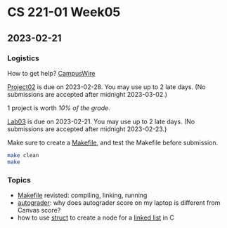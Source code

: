 # CS 221-01 Week05 

## 2023-02-21

### Logistics

How to get help? [CampusWire](https://campuswire.com/c/G72F8E8DD/feed/97)

[Project02](https://cs221.cs.usfca.edu/assignments/project02.html) is due on 2023-02-28. You may use up to 2 late days. (No submissions are accepted after midnight 2023-03-02.)

1 project is worth *10% of the grade*.

[Lab03](https://cs221.cs.usfca.edu/assignments/lab03.html) is due on 2023-02-21. You may use up to 2 late days. (No submissions are accepted after midnight  2023-02-23.)

Make sure to create a [Makefile](https://cs221.cs.usfca.edu/slides/make.html#/), and test the Makefile before submission.

```sh
make clean
make
```


### Topics
- [Makefile](https://cs221.cs.usfca.edu/slides/make.html#/) revisted: compiling, linking, running
- [autograder](https://cs221.cs.usfca.edu/slides/autograder.html#/): why does autograder score on my laptop is different from Canvas score?
- how to use [struct](https://github.com/cs221-s23/inclass/blob/main/week04/section01/structdemo.c) to create a node for a [linked list](https://github.com/cs221-s23/inclass/blob/main/week05/section01/linked.c) in C


